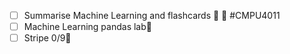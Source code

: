 - [ ] Summarise Machine Learning and flashcards 🔽 🔁 #CMPU4011
- [ ] Machine Learning pandas lab📅 
- [ ] Stripe 0/9🔺 
